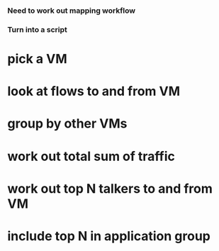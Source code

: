 ### Need to work out mapping workflow
### Turn into a script

# pick a VM
# look at flows to and from VM
# group by other VMs
# work out total sum of traffic
# work out top N talkers to and from VM
# include top N in application group

